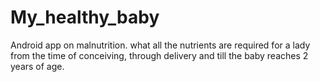 # My_healthy_baby

Android app on malnutrition.
 what all the nutrients are required for a lady from the time of conceiving, through delivery and till the baby reaches 2 years of age.

